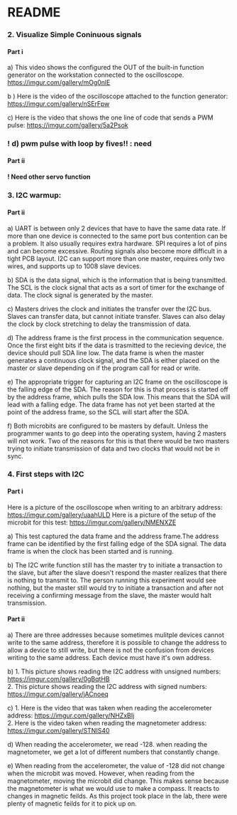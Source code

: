 # README
   ### 2. Visualize Simple Coninuous signals

#### Part i
   a) This video shows the configured the OUT of the built-in function generator on the workstation connected to the    oscilloscope. https://imgur.com/gallery/mOg0nlE
   
   b ) Here is the video of the oscilloscope attached to the function generator: https://imgur.com/gallery/nSErFpw
   
   c) Here is the video that shows  the one line of code that sends a PWM pulse: https://imgur.com/gallery/5a2Psok

 ###  ! d) pwm pulse with loop by fives!! : need

#### Part ii 
 #### ! Need other servo function

   ### 3. I2C warmup:
#### Part ii
   a)  UART is between only 2 devices that have to have the same data rate. If more than one device is connected to the same port bus contention can be a problem. It also usually requires extra hardware. SPI requires a lot of pins and can become excessive. Routing signals also become more difficult in a tight PCB layout. I2C can support more than one master, requires only two wires, and supports up to 1008 slave devices. 

   b) SDA is the data signal, which is the information that is being transmitted. The SCL is the clock signal that acts as a sort of timer for the exchange of data. The clock signal is generated by the master.

   c) Masters drives the clock and initiates the transfer over the I2C bus. Slaves can transfer data, but cannot initiate transfer. Slaves can also delay the clock by clock stretching to delay the transmission of data.

   d) The address frame is the first process in the communication sequence. Once the first eight bits if the data is trasmitted to the recieving device, the device should pull SDA line low. The data frame is when the master generates a continuous clock signal, and the SDA is either placed on the master or slave depending on if the program call for read or write.

  e) The appropriate trigger for capturing an I2C frame on the oscilloscope is the falling edge of the SDA. The reason for this is that process is started off by the address frame, which pulls the SDA low. This means that the SDA will lead with a falling edge. The data frame has not yet been started at the point of the address frame, so the SCL will start after the SDA.

  f) Both microbits are configured to be masters by default. Unless the programmer wants to go deep into the operating system, having 2 masters will not work. Two of the reasons for this is that there would be two masters trying to initiate transmission of data and two clocks that would not be in sync.


   ### 4. First steps with I2C
#### Part i
  Here is a picture of the oscilloscope when writing to an arbitrary address: https://imgur.com/gallery/uaahULD 
  Here is a picture of the setup of the microbit for this test: https://imgur.com/gallery/NMENXZE
  
  
  a) This test captured the data frame and the address frame.The address frame can be identified by the first falling edge of the SDA signal. The data frame is when the clock has been started and is running.
 
 b) The I2C write function still has the master try to initiate a transaction to the slave, but after the slave doesn't respond the master realizes that there is nothing to transmit to. The person running this experiment would see nothing, but the master still would try to initiate a transaction and after not receiving a confirming message from the slave, the master would halt transmission.

#### Part ii
   a) There are three addresses because sometimes mulitple devices cannot write to the same address, therefore it is possible to change the address to allow a device to still write, but there is not the confusion from devices writing to the same address. Each device must have it's own address.

   b) 1. This picture shows reading the I2C address with unsigned numbers:   https://imgur.com/gallery/0gBqtHB      
      2. This picture shows reading the I2C address with signed numbers:   https://imgur.com/gallery/jACnoeq      

   c) 1. Here is the video that was taken when reading the accelerometer address: https://imgur.com/gallery/NHZxBIj       
      2. Here is the video taken when reading the magnetometer address: https://imgur.com/gallery/STNIS40
      
   d) When reading the accelerometer, we read -128. when reading the magnetometer, we get a lot of different numbers that constantly change. 

   e) When reading from the accelerometer, the value of -128 did not change when the microbit was moved. However, when reading from the magnetometer, moving the microbit did change. This makes sense because the magnetometer is what we would use to make a compass. It reacts to changes in magnetic feilds. As this project took place in the lab, there were plenty of magnetic feilds for it to pick up on.
   

